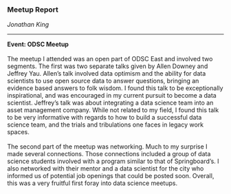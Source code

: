 ### Meetup Report ###

*Jonathan King*

***
**Event: ODSC Meetup** 
<br><br>
The meetup I attended was an open part of ODSC East and involved two segments.  The first was two separate talks given by Allen Downey and Jeffrey Yau.  Allen’s talk involved data optimism and the ability for data scientists to use open source data to answer questions, bringing an evidence based answers to folk wisdom.  I found this talk to be exceptionally inspirational, and was encouraged in my current pursuit to become a data scientist.  Jeffrey’s talk was about integrating a data science team into an asset management company.  While not related to my field, I found this talk to be very informative with regards to how to build a successful data science team, and the trials and tribulations one faces in legacy work spaces.
<br><br>
The second part of the meetup was networking.  Much to my surprise I made several connections.  Those connections included a group of data science students involved with a program similar to that of Springboard’s.  I also networked with their mentor and a data scientist for the city who informed us of potential job openings that could be posted soon.  Overall, this was a very fruitful first foray into data science meetups.
